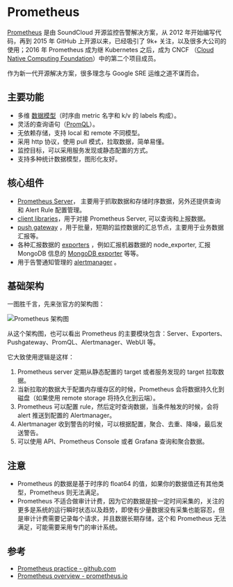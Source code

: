 # Prometheus

[Prometheus](https://prometheus.io) 是由 SoundCloud 开源监控告警解决方案，从 2012 年开始编写代码，再到 2015 年 GitHub 上开源以来，已经吸引了 9k+ 关注，以及很多大公司的使用；2016 年 Prometheus 成为继 Kubernetes 之后，成为 CNCF （[Cloud Native Computing Foundation](https://cncf.io/)）中的第二个项目成员。

作为新一代开源解决方案，很多理念与 Google SRE 运维之道不谋而合。

## 主要功能

- 多维 [数据模型](https://prometheus.io/docs/concepts/data_model/)（时序由 metric 名字和 k/v 的 labels 构成）。
- 灵活的查询语句（[PromQL](https://prometheus.io/docs/querying/basics/)）。
- 无依赖存储，支持 local 和 remote 不同模型。
- 采用 http 协议，使用 pull 模式，拉取数据，简单易懂。
- 监控目标，可以采用服务发现或静态配置的方式。
- 支持多种统计数据模型，图形化友好。

## 核心组件

- [Prometheus Server](https://github.com/prometheus/prometheus)， 主要用于抓取数据和存储时序数据，另外还提供查询和 Alert Rule 配置管理。
- [client libraries](https://prometheus.io/docs/instrumenting/clientlibs/)，用于对接 Prometheus Server, 可以查询和上报数据。
- [push gateway](https://github.com/prometheus/pushgateway) ，用于批量，短期的监控数据的汇总节点，主要用于业务数据汇报等。
- 各种汇报数据的 [exporters](https://prometheus.io/docs/instrumenting/exporters/) ，例如汇报机器数据的 node\_exporter,  汇报 MongoDB 信息的 [MongoDB exporter](https://github.com/dcu/mongodb_exporter) 等等。
- 用于告警通知管理的 [alertmanager](https://github.com/prometheus/alertmanager) 。

## 基础架构

一图胜千言，先来张官方的架构图：

![Prometheus 架构图](https://ws3.sinaimg.cn/large/006tNbRwly1fwcgsn11fej311j0mjadw.jpg)

从这个架构图，也可以看出 Prometheus 的主要模块包含：Server、Exporters、Pushgateway、PromQL、Alertmanager、WebUI 等。

它大致使用逻辑是这样：

1. Prometheus server 定期从静态配置的 target 或者服务发现的 target 拉取数据。
2. 当新拉取的数据大于配置内存缓存区的时候，Prometheus 会将数据持久化到磁盘（如果使用 remote storage 将持久化到云端）。
3. Prometheus 可以配置 rule，然后定时查询数据，当条件触发的时候，会将 alert 推送到配置的 Alertmanager。
4. Alertmanager 收到警告的时候，可以根据配置，聚合、去重、降噪，最后发送警告。
5. 可以使用 API、Prometheus Console 或者 Grafana 查询和聚合数据。

## 注意

- Prometheus 的数据是基于时序的 float64 的值，如果你的数据值还有其他类型，Prometheus 则无法满足。
- Prometheus 不适合做审计计费，因为它的数据是按一定时间采集的，关注的更多是系统的运行瞬时状态以及趋势，即使有少量数据没有采集也能容忍，但是审计计费需要记录每个请求，并且数据长期存储，这个和 Prometheus 无法满足，可能需要采用专门的审计系统。

## 参考

- [Prometheus practice - github.com](https://github.com/songjiayang/prometheus_practice/)
- [Prometheus overview - prometheus.io](https://prometheus.io/docs/introduction/overview/)